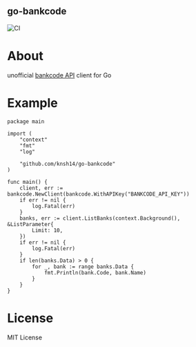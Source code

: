 go-bankcode
---

![CI](https://github.com/knsh14/go-bankcode/workflows/CI/badge.svg)

# About
unofficial [bankcode API]( https://bankcode-jp.com/ ) client for Go

# Example

```
package main

import (
	"context"
	"fmt"
	"log"

	"github.com/knsh14/go-bankcode"
)

func main() {
	client, err := bankcode.NewClient(bankcode.WithAPIKey("BANKCODE_API_KEY"))
	if err != nil {
		log.Fatal(err)
	}
	banks, err := client.ListBanks(context.Background(), &ListParameter{
		Limit: 10,
	})
	if err != nil {
		log.Fatal(err)
	}
	if len(banks.Data) > 0 {
		for _, bank := range banks.Data {
			fmt.Println(bank.Code, bank.Name)
		}
	}
}
```

# License
MIT License
